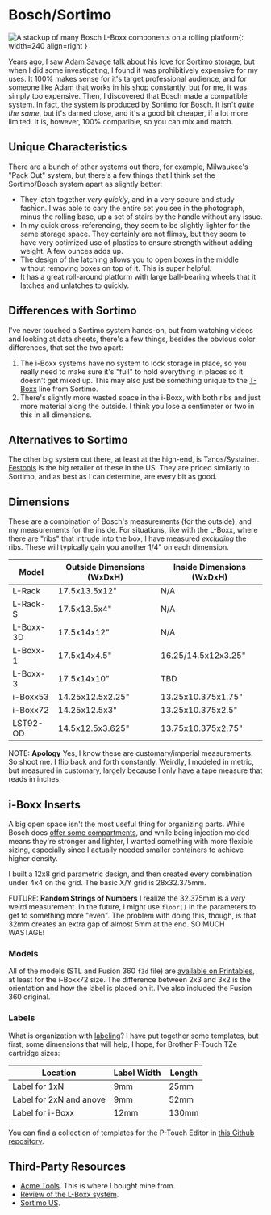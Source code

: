 # Bosch/Sortimo

![A stackup of many Bosch L-Boxx components on a rolling
platform](img/bosch-stackup.jpg){: width=240 align=right }

Years ago, I saw [Adam Savage talk about his love for Sortimo storage](https://www.youtube.com/watch?v=1OPSbF6kM9k
), but when I did some investigating, I found it was prohibitively
expensive for my uses. It 100% makes sense for it's target professional
audience, and for someone like Adam that works in his shop constantly,
but for me, it was simply too expensive. Then, I discovered that Bosch
made a compatible system. In fact, the system is produced by Sortimo for
Bosch. It isn't _quite the same_, but it's darned close, and it's a good
bit cheaper, if a lot more limited. It is, however, 100% compatible, so
you can mix and match.

## Unique Characteristics

There are a bunch of other systems out there, for example, Milwaukee's
"Pack Out" system, but there's a few things that I think set the
Sortimo/Bosch system apart as slightly better:

* They latch together _very quickly_, and in a very secure and study
  fashion. I was able to cary the entire set you see in the photograph,
  minus the rolling base, up a set of stairs by the handle without any
  issue.
* In my quick cross-referencing, they seem to be slightly lighter for
  the same storage space. They certainly are not flimsy, but they seem
  to have very optimized use of plastics to ensure strength without
  adding weight. A few ounces adds up.
* The design of the latching allows you to open boxes in the middle
  without removing boxes on top of it. This is super helpful.
* It has a great roll-around platform with large ball-bearing wheels
  that it latches and unlatches to quickly.

## Differences with Sortimo

I've never touched a Sortimo system hands-on, but from watching videos
and looking at data sheets, there's a few things, besides the obvious
color differences, that set the two apart:

1. The i-Boxx systems have no system to lock storage in place, so you
   really need to make sure it's "full" to hold everything in places so
   it doesn't get mixed up. This may also just be something unique to
   the
   [T-Boxx](https://www.mysortimo.us/en_US/Storage-Bins-%26-Boxes/T-BOXX-G/c/47220)
   line from Sortimo.
2. There's slightly more wasted space in the i-Boxx, with both ribs and
   just more material along the outside. I think you lose a centimeter
   or two in this in all dimensions.

## Alternatives to Sortimo

The other big system out there, at least at the high-end, is
Tanos/Systainer.
[Festools](https://www.festoolusa.com/products/systainer,-sortainer-and-systainer-port/systainer)
is the big retailer of these in the US. They are priced similarly to
Sortimo, and as best as I can determine, are every bit as good.

## Dimensions

These are a combination of Bosch's measurements (for the outside), and
my measurements for the inside. For situations, like with the L-Boxx,
where there are "ribs" that intrude into the box, I have measured
_excluding_ the ribs. These will typically gain you another 1/4" on each
dimension.

| Model     | Outside Dimensions (WxDxH) | Inside Dimensions (WxDxH) |
| --------- | -------------------------- | ------------------------- |
| L-Rack    | 17.5x13.5x12"              | N/A                       |
| L-Rack-S  | 17.5x13.5x4"               | N/A                       |
| L-Boxx-3D | 17.5x14x12"                | N/A                       |
| L-Boxx-1  | 17.5x14x4.5"               | 16.25/14.5x12x3.25"       |
| L-Boxx-3  | 17.5x14x10"                | TBD                          |
| i-Boxx53  | 14.25x12.5x2.25"           | 13.25x10.375x1.75"        |
| i-Boxx72  | 14.25x12.5x3"              | 13.25x10.375x2.5"         |
| LST92-OD  | 14.5x12.5x3.625"           | 13.75x10.375x2.75"        |

NOTE: **Apology** Yes, I know these are customary/imperial
measurements. So shoot me. I flip back and forth constantly. Weirdly, I
modeled in metric, but measured in customary, largely because I only
have a tape measure that reads in inches.

## i-Boxx Inserts

A big open space isn't the most useful thing for organizing parts. While
Bosch does [offer some
compartments](https://www.boschtools.com/us/en/boschtools-ocs/tool-and-accessory-storage-org53-12-46580-p/),
and while being injection molded means they're stronger and lighter, I
wanted something with more flexible sizing, especially since I actually
needed smaller containers to achieve higher density. 

I built a 12x8 grid parametric design, and then created every
combination under 4x4 on the grid. The basic X/Y grid is 28x32.375mm.

FUTURE: **Random Strings of Numbers** I realize the 32.375mm is a _very_
weird measurement. In the future, I might use `floor()` in the
parameters to get to something more "even". The problem with doing this,
though, is that 32mm creates an extra gap of almost 5mm at the end. SO
MUCH WASTAGE!

### Models

All of the models (STL and Fusion 360 `f3d` file) are [available on
Printables](https://www.printables.com/model/538356-boschsortimo-i-boxx72-sorting-containers),
at least for the i-Boxx72 size. The difference between 2x3 and 3x2 is
the orientation and how the label is placed on it. I've also included
the Fusion 360 original.

### Labels

What is organization with [labeling](labeling.md)? I have put together
some templates, but first, some dimensions that will help, I hope, for
Brother P-Touch TZe cartridge sizes:

| Location                | Label Width | Length |
| ----------------------- | ----------- | ------ |
| Label for 1xN           | 9mm         | 25mm   |
| Label for 2xN and anove | 9mm         | 52mm   |
| Label for i-Boxx        | 12mm        | 130mm  |

You can find a collection of templates for the P-Touch Editor in [this
Github repository](https://github.com/rebma-io/brother-label-templates). 

## Third-Party Resources

* [Acme Tools](https://acmetools.com/). This is where I bought mine
  from.
* [Review of the L-Boxx system](https://toolsinaction.com/bosch-l-boxx-review/).
* [Sortimo US](https://www.mysortimo.us/en_US/).